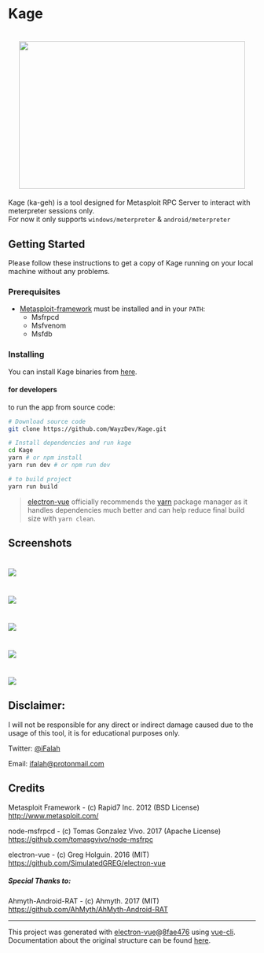 # Kage


<h1 align="center">
  <img width="460" height="300" src="https://github.com/WayzDev/Kage/blob/master/static/kage-logo.svg">
</h1>

   
Kage (ka-geh) is a tool designed for Metasploit RPC Server to interact with meterpreter sessions only.<br>
For now it only supports `windows/meterpreter` & `android/meterpreter`
## Getting Started
Please follow these instructions to get a copy of Kage running on your local machine without any problems.
### Prerequisites
* [Metasploit-framework](https://github.com/rapid7/metasploit-framework) must be installed and in your `PATH`:
    * Msfrpcd
    * Msfvenom
    * Msfdb


### Installing
You can install Kage binaries from [here](https://github.com/WayzDev/Kage/releases).
#### for developers
to run the app from source code:
```bash
# Download source code
git clone https://github.com/WayzDev/Kage.git

# Install dependencies and run kage
cd Kage
yarn # or npm install
yarn run dev # or npm run dev

# to build project
yarn run build
```
> [electron-vue](https://simulatedgreg.gitbooks.io/electron-vue/content/en/getting_started.html) officially recommends the [yarn](https://yarnpkg.com/en/) package manager as it handles dependencies much better and can help reduce final build size with `yarn clean`. 

## Screenshots

<h1>
  <img src="https://github.com/WayzDev/Kage/blob/master/screenshots/server.png">
</h1>
<h1>
  <img src="https://github.com/WayzDev/Kage/blob/master/screenshots/dashboard.png">
</h1>
<h1>
  <img  src="https://github.com/WayzDev/Kage/blob/master/screenshots/sessions.png">
</h1>
<h1>
  <img src="https://github.com/WayzDev/Kage/blob/master/screenshots/control-panel1.png">
</h1>
<h1>
  <img src="https://github.com/WayzDev/Kage/blob/master/screenshots/file-manager.png">
</h1>

## Disclaimer: 
I will not be responsible for any direct or indirect damage caused due to the usage of this tool, it is for educational purposes only.

Twitter: [@iFalah](https://twitter.com/ifalah_)

Email: ifalah@protonmail.com

## Credits
Metasploit Framework - (c) Rapid7 Inc. 2012 (BSD License)<br>
http://www.metasploit.com/

node-msfrpcd - (c) Tomas Gonzalez Vivo. 2017 (Apache License)<br>
https://github.com/tomasgvivo/node-msfrpc

electron-vue - (c) Greg Holguin. 2016 (MIT)<br>
https://github.com/SimulatedGREG/electron-vue
##### Special Thanks to:

Ahmyth-Android-RAT - (c) Ahmyth. 2017 (MIT)<br>
https://github.com/AhMyth/AhMyth-Android-RAT

---
This project was generated with [electron-vue](https://github.com/SimulatedGREG/electron-vue)@[8fae476](https://github.com/SimulatedGREG/electron-vue/tree/8fae4763e9d225d3691b627e83b9e09b56f6c935) using [vue-cli](https://github.com/vuejs/vue-cli). Documentation about the original structure can be found [here](https://simulatedgreg.gitbooks.io/electron-vue/content/index.html).
